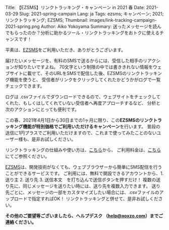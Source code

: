 Title: 【EZSMS】リンクトラッキング・キャンペーン in 2021 春
Date: 2021-03-29
Slug: 2021-spring-campain
Lang: ja
Tags: ezsms; キャンペーン; 2021; リンクトラッキング; EZSMS;
Thumbnail: images/link-tracking-campaign-2021-spring.png
Author: Aiko Yokoyama
Summary: 送ったメッセージを読んでもらったのか？分析に助かるツール・リンクトラッキングをおトクに使えるチャンスです！

平素は、[EZSMS](https://www.ezsms.biz/)をご利用いただき、ありがとうございます。

届けたいメッセージを、有料のSMSで送るからには、受信した相手のリアクションが知りたいですよね。
70文字という制限の中では書ききれない情報をウェブサイトに載せて、そのURLをSMSで配信した後、EZSMSのリンクトラッキング機能を使うと、
受信者がリンクをクリックしてくれたかどうかがログで一覧チェックできます。

ログは .csvファイルでダウンロードできるので、ウェブサイトをチェックしてくれた、もしくはしてくれていない受信者へ再度アプローチするなど、
分析と次のアクションにとっても便利です。

この春、2021年4月1日から30日までの1ヶ月に限り、この**EZSMSのリンクトラッキング機能が特別価格でご利用いただけるキャンペーン**を行います。
普段の送信に1円プラスでご利用いただけますので、これまで使ってみたことのないユーザー様も、是非お試しください。

リンクトラッキングの仕組みや使い方は、[こちら](https://help.xoxzo.com/ja/ezsms-sms-delivery-service/articles/link-tracking-feature/)から、
ご利用料金は、[こちら](https://www.ezsms.biz/ja/faq/price/)にてご参照ください。

[EZSMS](https://www.ezsms.biz/ja/)は、開発技術がなくても、ウェブブラウザーから簡単にSMS配信を行うことができるサービスです。
ご利用には、無料で開設できるアカウントから、1. 送り主 2. 送り先 3. 送信本文　を打ち込んで送信ボタンを押すだけ！
複数の送り先に、同じメッセージを送りたい時には、送り先を複数入力できます。
送り先ごとに、メッセージの一部をカスタマイズしたい場合には、.csvファイルのアップロードで指定すればOK！
リンクトラッキングと併せて、是非お試しください。

**その他のご要望等ございましたら、ヘルプデスク （help@xoxzo.com）までご連絡ください。**

